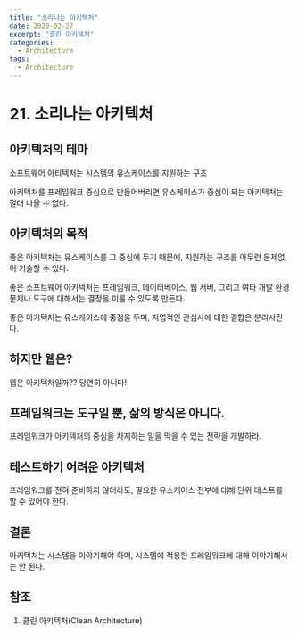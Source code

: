 ```yaml
---
title: "소리나는 아키텍처"
date: 2020-02-27
excerpt: "클린 아키텍처"
categories:
  - Architecture
tags:
  - Architecture
---
```


# 21. 소리나는 아키텍처

## 아키텍처의 테마

소프트웨어 아티텍처는 시스템의 유스케이스를 지원하는 구조

아키텍처를 프레임워크 중심으로 만들어버리면 유스케이스가 중심이 되는 아키텍처는 절대 나올 수 없다.

## 아키텍처의 목적

좋은 아키텍처는 유스케이스를 그 중심에 두기 때문에, 지원하는 구조를 아무런 문제없이 기술할 수 있다.

좋은 소프트웨어 아키텍처는 프레임워크, 데이터베이스, 웹 서버, 그리고 여타 개발 환경 문제나 도구에 대해서는 결정을 미룰 수 있도록 만든다.

좋은 아키텍처는 유스케이스에 중점을 두며, 지엽적인 관심사에 대한 결합은 분리시킨다.

## 하지만 웹은?

웹은 아키텍처일까?? 당연히 아니다!

## 프레임워크는 도구일 뿐, 삶의 방식은 아니다.

프레임워크가 아키텍처의 중심을 차지하는 일을 막을 수 있는 전략을 개발하라.

## 테스트하기 어려운 아키텍처

프레임워크를 전혀 준비하지 않더라도, 필요한 유스케이스 전부에 대해 단위 테스트를 할 수 있어야 한다.

## 결론

아키텍처는 시스템을 이야기해야 하며, 시스템에 적용한 프레임워크에 대해 이야기해서는 안 된다.

## 참조

1. 클린 아키텍처(Clean Architecture)

